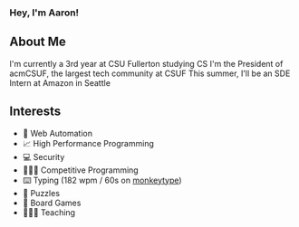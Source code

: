 ### Hey, I'm Aaron!

## About Me

I'm currently a 3rd year at CSU Fullerton studying CS
I'm the President of acmCSUF, the largest tech community at CSUF
This summer, I'll be an SDE Intern at Amazon in Seattle

## Interests 

* 🤖 Web Automation
* 📈 High Performance Programming
* 💻 Security
* 🧑🏻‍💻 Competitive Programming  
* ⌨️ Typing (182 wpm / 60s on [monkeytype](https://monkeytype.com))
* 🧩 Puzzles
* 🎲 Board Games
* 🧑🏻‍🏫 Teaching
